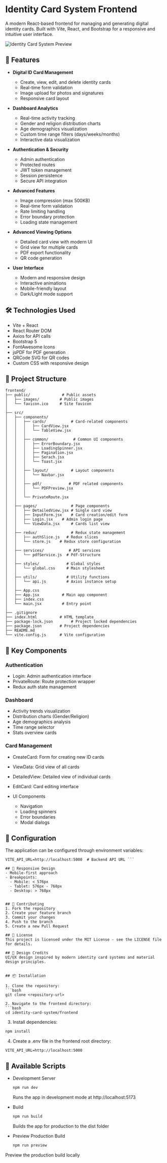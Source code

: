 # Identity Card System Frontend

A modern React-based frontend for managing and generating digital identity cards. Built with Vite, React, and Bootstrap for a responsive and intuitive user interface.

![Identity Card System Preview](./public/preview.png)

## 🚀 Features

- **Digital ID Card Management**
  - Create, view, edit, and delete identity cards
  - Real-time form validation
  - Image upload for photos and signatures
  - Responsive card layout

- **Dashboard Analytics**
  - Real-time activity tracking
  - Gender and religion distribution charts
  - Age demographics visualization
  - Custom time range filters (days/weeks/months)
  - Interactive data visualization

- **Authentication & Security**
  - Admin authentication
  - Protected routes
  - JWT token management
  - Session persistence
  - Secure API integration

- **Advanced Features**
  - Image compression (max 500KB)
  - Real-time form validation
  - Rate limiting handling
  - Error boundary protection
  - Loading state management

- **Advanced Viewing Options**
  - Detailed card view with modern UI
  - Grid view for multiple cards
  - PDF export functionality
  - QR code generation

- **User Interface**
  - Modern and responsive design
  - Interactive animations
  - Mobile-friendly layout
  - Dark/Light mode support

## 🛠️ Technologies Used

- Vite + React
- React Router DOM
- Axios for API calls
- Bootstrap 5
- FontAwesome Icons
- jsPDF for PDF generation
- QRCode SVG for QR codes
- Custom CSS with responsive design

## 📁 Project Structure
```plaintext
frontend/
├── public/              # Public assets
│   ├── images/         # Public images
│   └── favicon.ico     # Site favicon
│
├── src/
│   ├── components/
│   │   ├── cards/           # Card-related components
│   │   │   ├── CardView.jsx
│   │   │   └── TableView.jsx
│   │   │
│   │   ├── common/           # Common UI components
│   │   │   ├── ErrorBoundary.jsx
│   │   │   ├── LoadingSpinner.jsx
│   │   │   ├── Pagination.jsx
│   │   │   ├── Serach.jsx
│   │   │   └── Toast.jsx
│   │   │
│   │   ├── layout/          # Layout components
│   │   │   └── Navbar.jsx
│   │   │
│   │   ├── pdf/            # PDF related components
│   │   │   └── PDFPreview.jsx
│   │   │
│   │   └── PrivateRoute.jsx
│   │
│   ├── pages/               # Page components
│   │   ├── DetailedView.jsx # Single card view
│   │   ├── InputForm.jsx    # Card creation/edit form
│   │   ├── Login.jsx    # Admin login page
│   │   └── ViewData.jsx     # Cards list view
│   │
│   ├── redux/               # Redux state management
│   │   ├── authSlice.js   # Redux slices
│   │   └── store.js    # Redux store configuration
│   │
│   ├── services/           # API services
│   │   └── pdfService.js  # Pdf-Structure
│   │
│   ├── styles/            # Global styles
│   │   └── global.css     # Main stylesheet
│   │
│   ├── utils/             # Utility functions
│   │   └── api.js         # Axios instance setup
│   │
│   ├── App.css         
│   ├── App.jsx          # Main app component
│   ├── index.css
│   └── main.jsx         # Entry point
│
├── .gitignore        
├── index.html          # HTML template
├── package-lock.json        # Project locked dependencies
├── package.json        # Project dependencies
├── README.md
└── vite.config.js      # Vite configuration
```

## 🔑 Key Components

### Authentication
- Login: Admin authentication interface
- PrivateRoute: Route protection wrapper
- Redux auth state management

### Dashboard
- Activity trends visualization
- Distribution charts (Gender/Religion)
- Age demographics analysis
- Time range selector
- Stats overview cards

### Card Management
  
  - CreateCard: Form for creating new ID cards
  - ViewData: Grid view of all cards
  - DetailedView: Detailed view of individual cards
  - EditCard: Card editing interface
- UI Components
  
  - Navigation
  - Loading spinners
  - Error boundaries
  - Modal dialogs

## 🔧 Configuration
The application can be configured through environment variables:

```plaintext
VITE_API_URL=http://localhost:5000  # Backend API URL ```

## 📱 Responsive Design
- Mobile-first approach
- Breakpoints:
  - Mobile: < 576px
  - Tablet: 576px - 768px
  - Desktop: > 768px


## 🤝 Contributing
1. Fork the repository
2. Create your feature branch
3. Commit your changes
4. Push to the branch
5. Create a new Pull Request

## 📄 License
This project is licensed under the MIT License - see the LICENSE file for details.

## 🎨 Design Credits
UI/UX design inspired by modern identity card systems and material design principles.


## 📦 Installation

1. Clone the repository:
```bash
git clone <repository-url>

2. Navigate to the frontend directory:
```bash
cd identity-card-system/frontend
 ```

3. Install dependencies:
```bash
npm install
 ```

4. Create a .env file in the frontend root directory:
```plaintext
VITE_API_URL=http://localhost:5000
 ```

## 🚀 Available Scripts
- Development Server
  
  ```bash
  npm run dev
   ```
  
  Runs the app in development mode at http://localhost:5173
- Build
  
  ```bash
  npm run build
   ```
  
  Builds the app for production to the dist folder
- Preview Production Build
  
  ```bash
  npm run preview
Preview the production build locally
